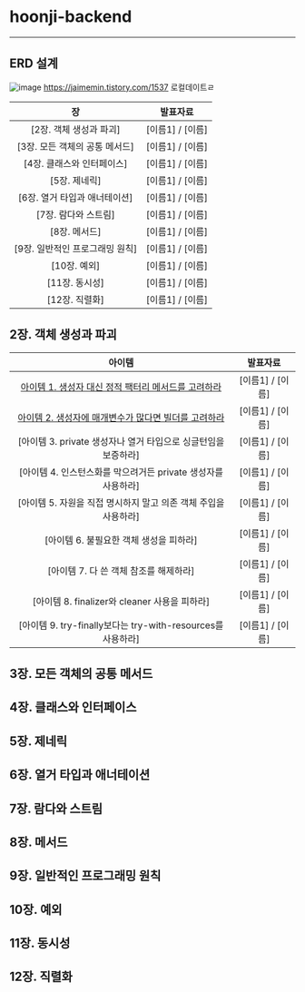 # hoonji-backend


---

## ERD 설계
![image](https://user-images.githubusercontent.com/100108789/156519553-b7395989-207e-45c9-b8d6-efc5dec34622.png)
https://jaimemin.tistory.com/1537
로컬데이트ㄹ 





| 장 | 발표자료
:---: | :---:
[2장. 객체 생성과 파괴]| [이름1] / [이름] 
[3장. 모든 객체의 공통 메서드] | [이름1] / [이름] 
[4장. 클래스와 인터페이스] | [이름1] / [이름] 
[5장. 제네릭] |[이름1] / [이름] 
[6장. 열거 타입과 애너테이션] | [이름1] / [이름] 
[7장. 람다와 스트림] | [이름1] / [이름] 
[8장. 메서드] |  [이름1] / [이름] 
[9장. 일반적인 프로그래밍 원칙] | [이름1] / [이름] 
[10장. 예외] | [이름1] / [이름] 
[11장. 동시성] | [이름1] / [이름] 
[12장. 직렬화] | [이름1] / [이름] 


## 2장. 객체 생성과 파괴


| 아이템 | 발표자료
:---: | :---:
[아이템 1. 생성자 대신 정적 팩터리 메서드를 고려하라](https://github.com/effectiveJava-study/book-effective-java/issues/1)| [이름1] / [이름] 
[아이템 2. 생성자에 매개변수가 많다면 빌더를 고려하라](https://github.com/effectiveJava-study/book-effective-java/issues/2)| [이름1] / [이름] 
[아이템 3. private 생성자나 열거 타입으로 싱글턴임을 보증하라] | [이름1] / [이름] 
[아이템 4. 인스턴스화를 막으려거든 private 생성자를 사용하라] |[이름1] / [이름] 
[아이템 5. 자원을 직접 명시하지 말고 의존 객체 주입을 사용하라] | [이름1] / [이름] 
[아이템 6. 불필요한 객체 생성을 피하라] | [이름1] / [이름] 
[아이템 7. 다 쓴 객체 참조를 해제하라] |  [이름1] / [이름] 
[아이템 8. finalizer와 cleaner 사용을 피하라] | [이름1] / [이름] 
[아이템 9. try-finally보다는 try-with-resources를 사용하라] | [이름1] / [이름] 



## 3장. 모든 객체의 공통 메서드


## 4장. 클래스와 인터페이스


## 5장. 제네릭

## 6장. 열거 타입과 애너테이션


## 7장. 람다와 스트림


## 8장. 메서드


## 9장. 일반적인 프로그래밍 원칙


## 10장. 예외

## 11장. 동시성

## 12장. 직렬화
